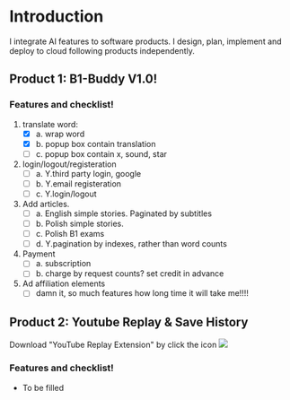 
<!--
**DaisyXten/DaisyXten** is a ✨ _special_ ✨ repository because its `README.md` (this file) appears on your GitHub profile.

Here are some ideas to get you started:

- 🔭 I’m currently working on ...
- 🌱 I’m currently learning ...
- 👯 I’m looking to collaborate on ...
- 🤔 I’m looking for help with ...
- 💬 Ask me about ...
- 📫 How to reach me: ...
- 😄 Pronouns: ...
- ⚡ Fun fact: ...
-->

# Introduction
I integrate AI features to software products. I design, plan, implement and deploy to cloud following products independently.

## Product 1: B1-Buddy V1.0!

### Features and checklist!

1. translate word:
    - [x] a. wrap word
    - [x] b. popup box contain translation
    - [ ] c. popup box contain x, sound, star
3. login/logout/registeration
    - [ ] a. Y.third party login, google
    - [ ] b. Y.email registeration
    - [ ] c. Y.login/logout
4. Add articles.
    - [ ] a. English simple stories. Paginated by subtitles
    - [ ] b. Polish simple stories.
    - [ ] c. Polish B1 exams
    - [ ] d. Y.pagination by indexes, rather than word counts
5. Payment
    - [ ] a. subscription 
    - [ ] b. charge by request counts? set credit in advance
6. Ad affiliation elements
   - [ ] damn it, so much features how long time it will take me!!!!

## Product 2: Youtube Replay & Save History
Download "YouTube Replay Extension" by click the icon [<img src="https://github.com/DaisyXten/YouTube-Replay-Privay-Policy/blob/main/icon_32_32.jpg">](https://chromewebstore.google.com/detail/youtube-replay-extension/ogmkdjinbakbbhidggendkibgjiepdpe)
### Features and checklist!
- To be filled

